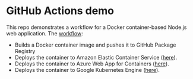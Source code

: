 # GitHub Actions demo

This repo demonstrates a workflow for a Docker container-based Node.js web application.
The [workflow](https://github.com/bbq-beets/demo/blob/master/.github/workflows/build-and-deploy.yml):

* Builds a Docker container image and pushes it to GitHub Package Registry
* Deploys the container to Amazon Elastic Container Service ([here](http://ec2co-ecsel-zcdur7dfi3go-65794761.us-east-2.elb.amazonaws.com/)).
* Deploys the container to Azure Web App for Containers ([here](https://dastahel-dreamlifter-deploy.azurewebsites.net/)).
* Deploys the container to Google Kubernetes Engine ([here](http://35.192.223.50/)).
   
  
